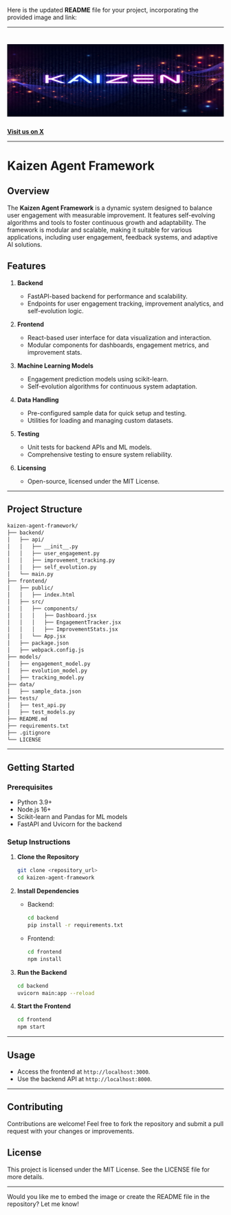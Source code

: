 Here is the updated **README** file for your project, incorporating the provided image and link:

---

# ![Kaizen Logo](1500x500.jpg)  
**[Visit us on X](https://x.com/Kaizen_Ai_Sol)**  

---

# Kaizen Agent Framework

## Overview
The **Kaizen Agent Framework** is a dynamic system designed to balance user engagement with measurable improvement. It features self-evolving algorithms and tools to foster continuous growth and adaptability. The framework is modular and scalable, making it suitable for various applications, including user engagement, feedback systems, and adaptive AI solutions.

## Features
1. **Backend**
   - FastAPI-based backend for performance and scalability.
   - Endpoints for user engagement tracking, improvement analytics, and self-evolution logic.

2. **Frontend**
   - React-based user interface for data visualization and interaction.
   - Modular components for dashboards, engagement metrics, and improvement stats.

3. **Machine Learning Models**
   - Engagement prediction models using scikit-learn.
   - Self-evolution algorithms for continuous system adaptation.

4. **Data Handling**
   - Pre-configured sample data for quick setup and testing.
   - Utilities for loading and managing custom datasets.

5. **Testing**
   - Unit tests for backend APIs and ML models.
   - Comprehensive testing to ensure system reliability.

6. **Licensing**
   - Open-source, licensed under the MIT License.

---

## Project Structure
```
kaizen-agent-framework/
├── backend/
│   ├── api/
│   │   ├── __init__.py
│   │   ├── user_engagement.py
│   │   ├── improvement_tracking.py
│   │   ├── self_evolution.py
│   └── main.py
├── frontend/
│   ├── public/
│   │   ├── index.html
│   ├── src/
│   │   ├── components/
│   │   │   ├── Dashboard.jsx
│   │   │   ├── EngagementTracker.jsx
│   │   │   ├── ImprovementStats.jsx
│   │   └── App.jsx
│   ├── package.json
│   ├── webpack.config.js
├── models/
│   ├── engagement_model.py
│   ├── evolution_model.py
│   ├── tracking_model.py
├── data/
│   ├── sample_data.json
├── tests/
│   ├── test_api.py
│   ├── test_models.py
├── README.md
├── requirements.txt
├── .gitignore
└── LICENSE
```

---

## Getting Started

### Prerequisites
- Python 3.9+
- Node.js 16+
- Scikit-learn and Pandas for ML models
- FastAPI and Uvicorn for the backend

### Setup Instructions

1. **Clone the Repository**
   ```bash
   git clone <repository_url>
   cd kaizen-agent-framework
   ```

2. **Install Dependencies**
   - Backend:
     ```bash
     cd backend
     pip install -r requirements.txt
     ```
   - Frontend:
     ```bash
     cd frontend
     npm install
     ```

3. **Run the Backend**
   ```bash
   cd backend
   uvicorn main:app --reload
   ```

4. **Start the Frontend**
   ```bash
   cd frontend
   npm start
   ```

---

## Usage
- Access the frontend at `http://localhost:3000`.
- Use the backend API at `http://localhost:8000`.

---

## Contributing
Contributions are welcome! Feel free to fork the repository and submit a pull request with your changes or improvements.

## License
This project is licensed under the MIT License. See the LICENSE file for more details.

---

Would you like me to embed the image or create the README file in the repository? Let me know!
